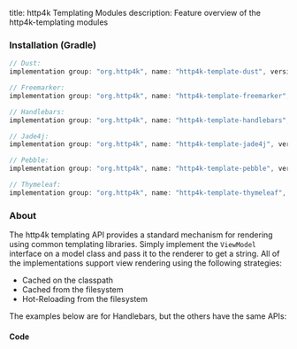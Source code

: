 title: http4k Templating Modules
description: Feature overview of the http4k-templating modules

### Installation (Gradle)

```groovy
// Dust: 
implementation group: "org.http4k", name: "http4k-template-dust", version: "4.17.9.0"

// Freemarker: 
implementation group: "org.http4k", name: "http4k-template-freemarker", version: "4.17.9.0"

// Handlebars: 
implementation group: "org.http4k", name: "http4k-template-handlebars", version: "4.17.9.0"

// Jade4j: 
implementation group: "org.http4k", name: "http4k-template-jade4j", version: "4.17.9.0"

// Pebble: 
implementation group: "org.http4k", name: "http4k-template-pebble", version: "4.17.9.0"

// Thymeleaf: 
implementation group: "org.http4k", name: "http4k-template-thymeleaf", version: "4.17.9.0"
```

### About
The http4k templating API provides a standard mechanism for rendering using common templating libraries. Simply implement the `ViewModel` interface on a model class and pass it to the renderer to get a string. All of the implementations support view rendering using the following strategies:

* Cached on the classpath
* Cached from the filesystem
* Hot-Reloading from the filesystem

The examples below are for Handlebars, but the others have the same APIs:

#### Code  [<img class="octocat"/>](https://github.com/http4k/http4k/blob/master/src/docs/guide/reference/templating/example.kt)

<script src="https://gist-it.appspot.com/https://github.com/http4k/http4k/blob/master/src/docs/guide/reference/templating/example.kt"></script>

[http4k]: https://http4k.org
